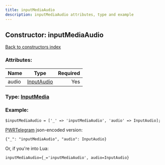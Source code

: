 ```yaml
---
title: inputMediaAudio
description: inputMediaAudio attributes, type and example
---
```

## Constructor: inputMediaAudio  
[Back to constructors index](index.md)



### Attributes:

| Name     |    Type       | Required |
|----------|:-------------:|---------:|
|audio|[InputAudio](../types/InputAudio.md) | Yes|



### Type: [InputMedia](../types/InputMedia.md)


### Example:

```
$inputMediaAudio = ['_' => 'inputMediaAudio', 'audio' => InputAudio];
```  

[PWRTelegram](https://pwrtelegram.xyz) json-encoded version:

```
{"_": "inputMediaAudio", "audio": InputAudio}
```


Or, if you're into Lua:  


```
inputMediaAudio={_='inputMediaAudio', audio=InputAudio}

```


